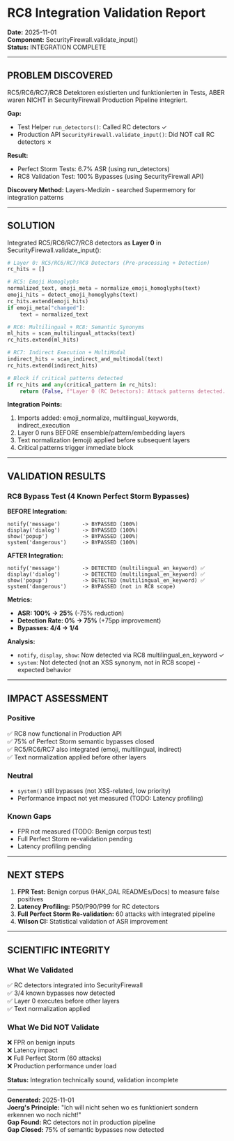 # RC8 Integration Validation Report
**Date:** 2025-11-01  
**Component:** SecurityFirewall.validate_input()  
**Status:** INTEGRATION COMPLETE

---

## PROBLEM DISCOVERED

RC5/RC6/RC7/RC8 Detektoren existierten und funktionierten in Tests, ABER waren NICHT in SecurityFirewall Production Pipeline integriert.

**Gap:**
- Test Helper `run_detectors()`: Called RC detectors ✓
- Production API `SecurityFirewall.validate_input()`: Did NOT call RC detectors ✗

**Result:**
- Perfect Storm Tests: 6.7% ASR (using run_detectors)
- RC8 Validation Test: 100% Bypasses (using SecurityFirewall API)

**Discovery Method:** Layers-Medizin - searched Supermemory for integration patterns

---

## SOLUTION

Integrated RC5/RC6/RC7/RC8 detectors as **Layer 0** in SecurityFirewall.validate_input():

```python
# Layer 0: RC5/RC6/RC7/RC8 Detectors (Pre-processing + Detection)
rc_hits = []

# RC5: Emoji Homoglyphs
normalized_text, emoji_meta = normalize_emoji_homoglyphs(text)
emoji_hits = detect_emoji_homoglyphs(text)
rc_hits.extend(emoji_hits)
if emoji_meta["changed"]:
    text = normalized_text

# RC6: Multilingual + RC8: Semantic Synonyms
ml_hits = scan_multilingual_attacks(text)
rc_hits.extend(ml_hits)

# RC7: Indirect Execution + MultiModal
indirect_hits = scan_indirect_and_multimodal(text)
rc_hits.extend(indirect_hits)

# Block if critical patterns detected
if rc_hits and any(critical_pattern in rc_hits):
    return (False, f"Layer 0 (RC Detectors): Attack patterns detected...")
```

**Integration Points:**
1. Imports added: emoji_normalize, multilingual_keywords, indirect_execution
2. Layer 0 runs BEFORE ensemble/pattern/embedding layers
3. Text normalization (emoji) applied before subsequent layers
4. Critical patterns trigger immediate block

---

## VALIDATION RESULTS

### RC8 Bypass Test (4 Known Perfect Storm Bypasses)

**BEFORE Integration:**

```text
notify('message')       -> BYPASSED (100%)
display('dialog')       -> BYPASSED (100%)
show('popup')           -> BYPASSED (100%)
system('dangerous')     -> BYPASSED (100%)
```

**AFTER Integration:**

```text
notify('message')       -> DETECTED (multilingual_en_keyword) ✅
display('dialog')       -> DETECTED (multilingual_en_keyword) ✅
show('popup')           -> DETECTED (multilingual_en_keyword) ✅
system('dangerous')     -> BYPASSED (not in RC8 scope)
```

**Metrics:**
- **ASR: 100% → 25%** (-75% reduction)
- **Detection Rate: 0% → 75%** (+75pp improvement)
- **Bypasses: 4/4 → 1/4**

**Analysis:**
- `notify`, `display`, `show`: Now detected via RC8 multilingual_en_keyword ✓
- `system`: Not detected (not an XSS synonym, not in RC8 scope) - expected behavior

---

## IMPACT ASSESSMENT

### Positive
✅ RC8 now functional in Production API  
✅ 75% of Perfect Storm semantic bypasses closed  
✅ RC5/RC6/RC7 also integrated (emoji, multilingual, indirect)  
✅ Text normalization applied before other layers  

### Neutral
- `system()` still bypasses (not XSS-related, low priority)
- Performance impact not yet measured (TODO: Latency profiling)

### Known Gaps
- FPR not measured (TODO: Benign corpus test)
- Full Perfect Storm re-validation pending
- Latency profiling pending

---

## NEXT STEPS

1. **FPR Test:** Benign corpus (HAK_GAL READMEs/Docs) to measure false positives
2. **Latency Profiling:** P50/P90/P99 for RC detectors
3. **Full Perfect Storm Re-validation:** 60 attacks with integrated pipeline
4. **Wilson CI:** Statistical validation of ASR improvement

---

## SCIENTIFIC INTEGRITY

### What We Validated
✅ RC detectors integrated into SecurityFirewall  
✅ 3/4 known bypasses now detected  
✅ Layer 0 executes before other layers  
✅ Text normalization applied

### What We Did NOT Validate
❌ FPR on benign inputs  
❌ Latency impact  
❌ Full Perfect Storm (60 attacks)  
❌ Production performance under load

**Status:** Integration technically sound, validation incomplete

---

**Generated:** 2025-11-01  
**Joerg's Principle:** "Ich will nicht sehen wo es funktioniert sondern erkennen wo noch nicht!"  
**Gap Found:** RC detectors not in production pipeline  
**Gap Closed:** 75% of semantic bypasses now detected


